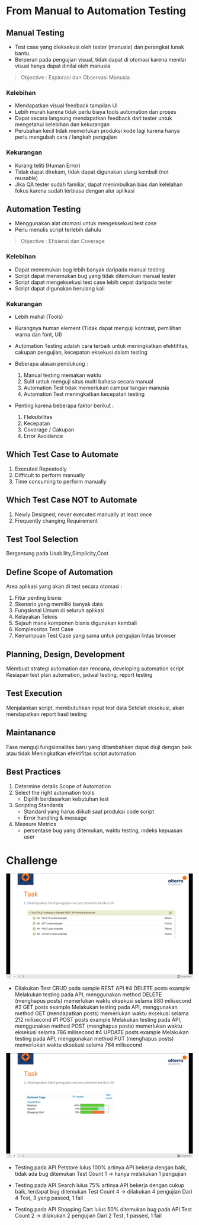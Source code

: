 # From Manual to Automation Testing

## Manual Testing
- Test case yang dieksekusi oleh tester (manusia) dan perangkat lunak bantu.
- Berperan pada pengujian visual, tidak dapat di otomasi karena menilai visual hanya dapat dinilai oleh manusia
> Objective : Explorasi dan Observasi Manusia

### Kelebihan
- Mendapatkan visual feedback tampilan UI
- Lebih murah karena tidak perlu biaya tools automation dan proses
- Dapat secara langsung mendapatkan feedback dari tester untuk mengetahui kelebihan dan kekurangan
- Perubahan kecil tidak memerlukan produksi kode lagi karena hanya perlu mengubah cara / langkah pengujian

### Kekurangan
- Kurang teliti (Human Error)
- Tidak dapat direkam, tidak dapat digunakan ulang kembali (not reusable)
- Jika QA tester sudah familiar, dapat menimbulkan bias dan kelelahan fokus karena sudah terbiasa dengan alur aplikasi

## Automation Testing
- Menggunakan alat otomasi untuk mengeksekusi test case
- Perlu menulis script terlebih dahulu
> Objective : Efisiensi dan Coverage

### Kelebihan
- Dapat menemukan bug lebih banyak daripada manual testing
- Script dapat menemukan bug yang tidak ditemukan manual tester
- Script dapat mengeksekusi test case lebih cepat daripada tester
- Script dapat digunakan berulang kali

### Kekurangan
- Lebih mahal (Tools)
- Kurangnya human element (Tidak dapat menguji kontrast, pemilihan warna dan font, UI)

- Automation Testing adalah cara terbaik untuk meningkatkan efektifitas, cakupan pengujian, kecepatan eksekusi dalam testing
- Beberapa alasan pendukung :
    1. Manual testing memakan waktu
    2. Sulit untuk menguji situs multi bahasa secara manual
    3. Automation Test tidak memerlukan campur tangan manusia
    4. Automation Test meningkatkan kecepatan testing
- Penting karena beberapa faktor berikut :
    1. Fleksibilitas
    2. Kecepatan
    3. Coverage / Cakupan
    4. Error Avoidance

## Which Test Case to Automate
1. Executed Repeatedly
2. Difficult to perform manually
3. Time consuming to perform manually

## Which Test Case NOT to Automate
1. Newly Designed, never executed manually at least once
2. Frequently changing Requirement

## Test Tool Selection
Bergantung pada Usability,Simplicity,Cost

## Define Scope of Automation
Area aplikasi yang akan di test secara otomasi :
1. Fitur penting bisnis
2. Skenario yang memiliki banyak data
3. Fungsional Umum di seluruh aplikasi
4. Kelayakan Teknis
5. Sejauh mana komponen bisnis digunakan kembali
6. Kompleksitas Test Case
7. Kemampuan Test Case yang sama untuk pengujian lintas browser

## Planning, Design, Development
Membuat strategi automation dan rencana, developing automation script
Kesiapan test plan automation, jadwal testing, report testing

## Test Execution
Menjalankan script, membutuhkan input test data
Setelah eksekusi, akan mendapatkan report hasil testing

## Maintanance
Fase menguji fungsionalitas baru yang ditambahkan dapat diuji dengan baik atau tidak
Meningkatkan efektifitas script automation

## Best Practices
1. Determine details Scope of Automation
2. Select the right automation tools
    - Dipilih berdasarkan kebutuhan test
3. Scripting Standards
    - Standard yang harus diikuti saat produksi code script
    - Error handling & message
4. Measure Metrics
    - persentase bug yang ditemukan, waktu testing, indeks kepuasan user


# Challenge

![Task 1](screenshots/Task1.png)
- Dilakukan Test CRUD pada sample REST API
#4 DELETE posts example
    Melakukan testing pada API, menggunakan method DELETE (menghapus posts) memerlukan waktu eksekusi selama 880 milisecond
#2 GET posts example
    Melakukan testing pada API, menggunakan method GET (mendapatkan posts) memerlukan waktu eksekusi selama 212 milisecond
#1 POST posts example
    Melakukan testing pada API, menggunakan method POST (menghapus posts) memerlukan waktu eksekusi selama 786 milisecond
#4 UPDATE posts example
    Melakukan testing pada API, menggunakan method PUT (menghapus posts) memerlukan waktu eksekusi selama 764 milisecond

![Task2](screenshots/Task2.png)
- Testing pada API Petstore lulus 100%
    artinya API bekerja dengan baik, tidak ada bug ditemukan
    Test Count 1 -> hanya melakukan 1 pengujian

- Testing pada API Search lulus 75%
    artinya API bekerja dengan cukup baik, terdapat bug ditemukan
    Test Count 4 -> dilakukan 4 pengujian
    Dari 4 Test, 3 yang passed, 1 fail

- Testing pada API Shopping Cart lulus 50%
    ditemukan bug pada API
    Test Count 2 -> dilakukan 2 pengujian
    Dari 2 Test, 1 passed, 1 fail